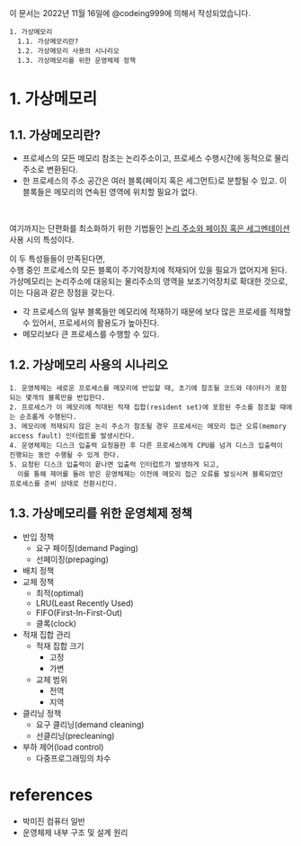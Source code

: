 이 문서는 2022년 11월 16일에 @codeing999에 의해서 작성되었습니다.
```
1. 가상메모리
  1.1. 가상메모리란?
  1.2. 가상메모리 사용의 시나리오
  1.3. 가상메모리를 위한 운영체제 정책
```

# 1. 가상메모리
## 1.1. 가상메모리란?
- 프로세스의 모든 메모리 참조는 논리주소이고, 프로세스 수행시간에 동적으로 물리 주소로 변환된다.
- 한 프로세스의 주소 공간은 여러 블록(페이지 혹은 세그먼트)로 분할될 수 있고. 이 블록들은 메모리의 연속된 영역에 위치할 필요가 없다.
<br>

여기까지는 단편화를 최소화하기 위한 기법들인 [논리 주소와 페이징 혹은 세그멘테이션](https://github.com/monthly-cs/2022-11/blob/main/%EB%A9%94%EB%AA%A8%EB%A6%AC/2.%20%ED%8E%98%EC%9D%B4%EC%A7%95%2C%20%EC%84%B8%EA%B7%B8%EB%A9%98%ED%85%8C%EC%9D%B4%EC%85%98.md#1-%EB%AC%BC%EB%A6%AC-%EC%A3%BC%EC%86%8Cphysical-address%EC%99%80-%EB%85%BC%EB%A6%AC-%EC%A3%BC%EC%86%8Clogical-address)  사용 시의 특성이다. 

이 두 특성들들이 만족된다면, <br>
수행 중인 프로세스의 모든 블록이 주기억장치에 적재되어 있을 필요가 없어지게 된다. <br>
가상메모리는 논리주소에 대응되는 물리주소의 영역을 보조기억장치로 확대한 것으로, <br>이는 다음과 같은 장점을 갖는다. 

- 각 프로세스의 일부 블록들만 메모리에 적재하기 때문에 보다 많은 프로세를 적재할 수 있어서, 프로세서의 활용도가 높아진다.
- 메모리보다 큰 프로세스를 수행할 수 있다.

## 1.2. 가상메모리 사용의 시나리오

```
1. 운영체제는 새로운 프로세스를 메모리에 반입할 때, 초기에 참조될 코드와 데이터가 포함되는 몇개의 블록만을 반입한다.
2. 프로세스가 이 메모리에 적대된 적재 집합(resident set)에 포함된 주소를 참조할 때에는 순조롭게 수행된다.
3. 메모리에 적재되지 않은 논리 주소가 참조될 경우 프로세서는 메모리 접근 오류(memory access fault) 인터럽트를 발생시킨다.
4. 운영체제는 디스크 입출력 요청을한 후 다른 프로세스에게 CPU를 넘겨 디스크 입출력이 진행되는 동안 수행될 수 있게 한다.
5. 요청된 디스크 입출력이 끝나면 입출력 인터럽트가 발생하게 되고, 
  이를 통해 제어를 돌려 받은 운영체제는 이전에 메모리 접근 오류를 발싱시켜 블록되었던 프로세스를 준비 상태로 전환시킨다.
```

## 1.3. 가상메모리를 위한 운영체제 정책
- 반입 정책
  - 요구 페이징(demand Paging)
  - 선페이징(prepaging) 
- 배치 정책
- 교체 정책
  - 최적(optimal)
  - LRU(Least Recently Used)
  - FIFO(First-In-First-Out)
  - 클록(clock)
- 적재 집합 관리
  - 적재 집합 크기
    - 고정
    - 가변
  - 교체 범위
    - 전역
    - 지역
- 클리닝 정책
  - 요구 클리닝(demand cleaning)
  - 선클리닝(precleaning)
- 부하 제어(load control)
  - 다중프로그래밍의 차수 

# references
- 박미진 컴퓨터 일반
- 운영체제 내부 구조 및 설계 원리
